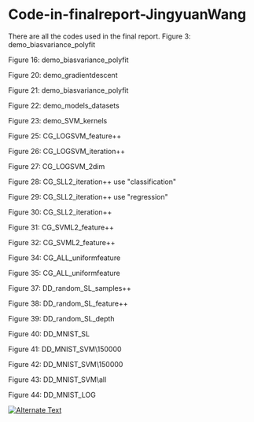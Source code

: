 # Code-in-finalreport-JingyuanWang
 There are all the codes used in the final report. 
Figure  3: demo_biasvariance_polyfit

Figure 16: demo_biasvariance_polyfit

Figure 20: demo_gradientdescent

Figure 21: demo_biasvariance_polyfit

Figure 22: demo_models_datasets

Figure 23: demo_SVM_kernels

Figure 25: CG_LOGSVM_feature++

Figure 26: CG_LOGSVM_iteration++

Figure 27: CG_LOGSVM_2dim

Figure 28: CG_SLL2_iteration++ use "classification"

Figure 29: CG_SLL2_iteration++ use "regression"

Figure 30: CG_SLL2_iteration++ 

Figure 31: CG_SVML2_feature++

Figure 32: CG_SVML2_feature++

Figure 34: CG_ALL_uniformfeature

Figure 35: CG_ALL_uniformfeature

Figure 37: DD_random_SL_samples++

Figure 38: DD_random_SL_feature++

Figure 39: DD_random_SL_depth

Figure 40: DD_MNIST_SL

Figure 41: DD_MNIST_SVM\150000

Figure 42: DD_MNIST_SVM\150000

Figure 43: DD_MNIST_SVM\all

Figure 44: DD_MNIST_LOG


<a href="{video-url}" title="Link Title"><img src="{[image-url](https://drive.google.com/file/d/1dNAlc2J1Ivo9Ic3VaSWyRqcARddhVVEZ/view?usp=drive_link)https://drive.google.com/file/d/1dNAlc2J1Ivo9Ic3VaSWyRqcARddhVVEZ/view?usp=drive_link}" alt="Alternate Text" /></a>
